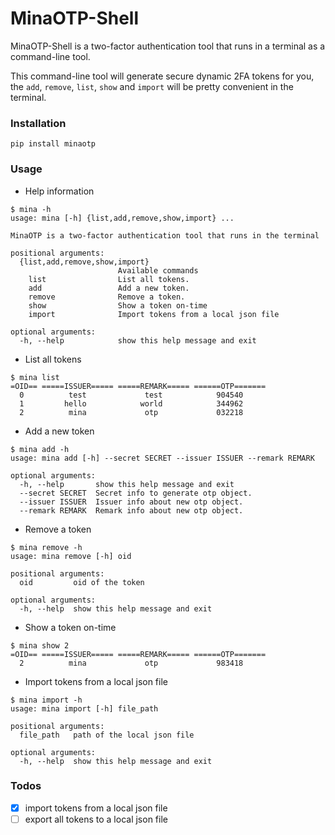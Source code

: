 # MinaOTP-Shell

MinaOTP-Shell is a two-factor authentication tool that runs in a terminal as a command-line tool.

This command-line tool will generate secure dynamic 2FA tokens for you, the `add`, `remove`, `list`, `show` and `import` will be pretty convenient in the terminal.

### Installation

```shell
pip install minaotp
```

### Usage

* Help information

```shell
$ mina -h
usage: mina [-h] {list,add,remove,show,import} ...

MinaOTP is a two-factor authentication tool that runs in the terminal

positional arguments:
  {list,add,remove,show,import}
                        Available commands
    list                List all tokens.
    add                 Add a new token.
    remove              Remove a token.
    show                Show a token on-time
    import              Import tokens from a local json file

optional arguments:
  -h, --help            show this help message and exit
```

* List all tokens

```shell
$ mina list
=OID== =====ISSUER===== =====REMARK===== ======OTP=======
  0          test             test            904540
  1         hello            world            344962
  2          mina             otp             032218
```

* Add a new token

```shell
$ mina add -h
usage: mina add [-h] --secret SECRET --issuer ISSUER --remark REMARK

optional arguments:
  -h, --help       show this help message and exit
  --secret SECRET  Secret info to generate otp object.
  --issuer ISSUER  Issuer info about new otp object.
  --remark REMARK  Remark info about new otp object.
```

* Remove a token

```shell
$ mina remove -h
usage: mina remove [-h] oid

positional arguments:
  oid         oid of the token

optional arguments:
  -h, --help  show this help message and exit
```

* Show a token on-time

```shell
$ mina show 2
=OID== =====ISSUER===== =====REMARK===== ======OTP=======
  2          mina             otp             983418
```

* Import tokens from a local json file

```shell
$ mina import -h
usage: mina import [-h] file_path

positional arguments:
  file_path   path of the local json file

optional arguments:
  -h, --help  show this help message and exit
```

### Todos

- [x] import tokens from a local json file
- [ ] export all tokens to a local json file